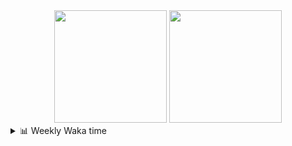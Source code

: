 <div align="center">
  <img height="180em" src="https://github-readme-stats-delta-three-96.vercel.app/api?username=Aucannot&theme=tokyonight&count_private=true&show_icons=true&include_all_commits=true&custom_title=GitHub_Stats"/>
  <img height="180em" src="https://github-readme-stats-delta-three-96.vercel.app/api/top-langs/?username=Aucannot&theme=tokyonight&layout=compact&hide=CMake,Makefile"/>
</div>

<details>
  <summary>📊 Weekly Waka time</summary>
  
  <!--START_SECTION:waka-->

```txt
SSH Config   20 mins         ████████████▒░░░░░░░░░░░░   48.73 %
Python       9 mins          █████▒░░░░░░░░░░░░░░░░░░░   21.61 %
Cuda         8 mins          ████▓░░░░░░░░░░░░░░░░░░░░   18.66 %
TOML         2 mins          █▒░░░░░░░░░░░░░░░░░░░░░░░   05.50 %
JSON         2 mins          █▒░░░░░░░░░░░░░░░░░░░░░░░   05.50 %
```

<!--END_SECTION:waka-->
